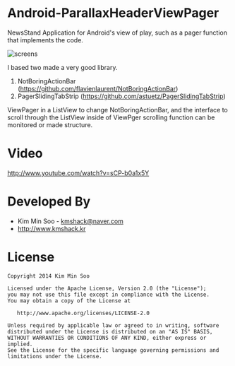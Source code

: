 Android-ParallaxHeaderViewPager
===============================

NewsStand Application for Android's view of play, such as a pager function that implements the code.



![screens](screen.png)



I based two made ​​a very good library. 
 1. NotBoringActionBar (https://github.com/flavienlaurent/NotBoringActionBar) 
 2. PagerSlidingTabStrip (https://github.com/astuetz/PagerSlidingTabStrip) 


ViewPager in a ListView to change NotBoringActionBar, and the interface to scroll through the ListView inside of ViewPger scrolling function can be monitored or made ​structure.



# Video

http://www.youtube.com/watch?v=sCP-b0a1x5Y



# Developed By

 * Kim Min Soo - <kmshack@naver.com>
 * http://www.kmshack.kr



# License

    Copyright 2014 Kim Min Soo

    Licensed under the Apache License, Version 2.0 (the "License");
    you may not use this file except in compliance with the License.
    You may obtain a copy of the License at

       http://www.apache.org/licenses/LICENSE-2.0

    Unless required by applicable law or agreed to in writing, software
    distributed under the License is distributed on an "AS IS" BASIS,
    WITHOUT WARRANTIES OR CONDITIONS OF ANY KIND, either express or implied.
    See the License for the specific language governing permissions and
    limitations under the License.
    
